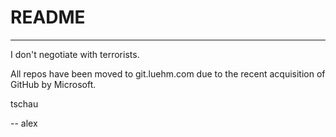 # README
---
I don't negotiate with terrorists.

All repos have been moved to git.luehm.com due to the recent acquisition of GitHub by Microsoft.

tschau

-- alex
